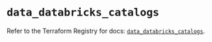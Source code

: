 # `data_databricks_catalogs`

Refer to the Terraform Registry for docs: [`data_databricks_catalogs`](https://registry.terraform.io/providers/databricks/databricks/1.69.0/docs/data-sources/catalogs).
